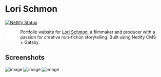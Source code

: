 # Lori Schmon
[![Netlify Status](https://api.netlify.com/api/v1/badges/196842db-e7a2-4c8a-b6af-dd13732825ac/deploy-status)](https://app.netlify.com/sites/lori-schmon/deploys)

<img src="https://github.com/RHartman99/lori-schmon/blob/master/src/components/logo.svg" alt="Lori Schmon logo" align="left" width="50" /> Portfolio website for [Lori Schmon](https://www.lorischmon.com), a filmmaker and producer with a passion for creative non-fiction storytelling. Built using Netlify CMS + Gatsby.

## Screenshots

![image](https://user-images.githubusercontent.com/32555969/137782883-45d0b02c-e96b-476a-a542-8cd55d3084be.png)
![image](https://user-images.githubusercontent.com/32555969/137782933-58b4b625-1069-4737-beeb-7ab987ca67cf.png)
![image](https://user-images.githubusercontent.com/32555969/137782982-8817ea32-7820-4916-a10a-140e8dd61166.png)

